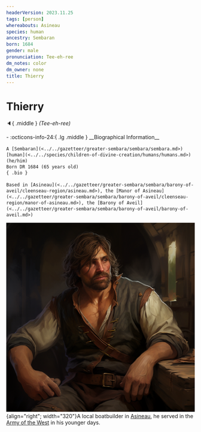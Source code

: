 ```yaml
---
headerVersion: 2023.11.25
tags: [person]
whereabouts: Asineau
species: human
ancestry: Sembaran
born: 1684
gender: male
pronunciation: Tee-eh-ree
dm_notes: color
dm_owner: none
title: Thierry
---
```

# Thierry
:speaker:{ .middle } *(Tee-eh-ree)*  
<div class="grid cards ext-narrow-margin ext-one-column" markdown>
- :octicons-info-24:{ .lg .middle } __Biographical Information__

    A [Sembaran](<../../gazetteer/greater-sembara/sembara/sembara.md>) [human](<../../species/children-of-divine-creation/humans/humans.md>) (he/him)  
    Born DR 1684 (65 years old)  
    { .bio }

    Based in [Asineau](<../../gazetteer/greater-sembara/sembara/barony-of-aveil/cleenseau-region/asineau.md>), the [Manor of Asineau](<../../gazetteer/greater-sembara/sembara/barony-of-aveil/cleenseau-region/manor-of-asineau.md>), the [Barony of Aveil](<../../gazetteer/greater-sembara/sembara/barony-of-aveil/barony-of-aveil.md>)
</div>


![Thierry](../../assets/thierry.png){align="right"; width="320"}A local boatbuilder in [Asineau](<../../gazetteer/greater-sembara/sembara/barony-of-aveil/cleenseau-region/asineau.md>), he served in the [Army of the West](<../../groups/sembaran-army/army-of-the-west.md>) in his younger days. 